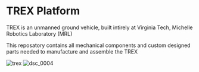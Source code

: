 # TREX Platform
TREX is an unmanned ground vehicle, built intirely at Virginia Tech, Michelle Robotics Laboratory (MRL)

This reposatory contains all mechanical components and custom designed parts needed to manufacture and assemble the TREX

![trex](https://user-images.githubusercontent.com/23244706/27973883-99733a48-6329-11e7-93f8-608c92e08ca6.png)
![dsc_0004](https://user-images.githubusercontent.com/23244706/27974120-87820b4c-632a-11e7-841b-6ecaa2209fb3.JPG)
